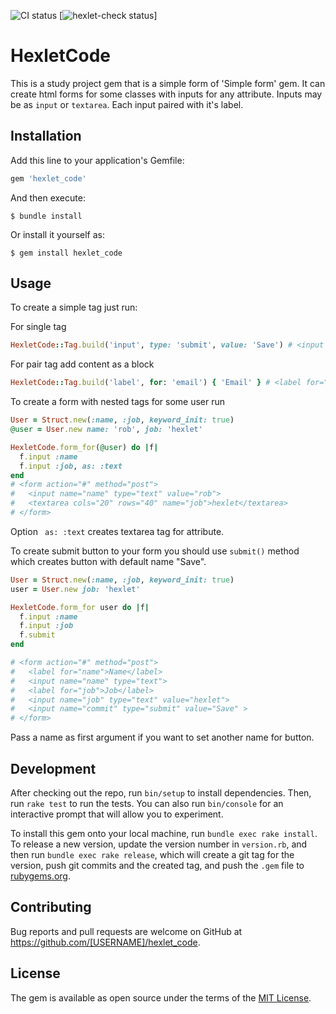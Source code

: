 ![CI status](https://github.com/LichieLich/rails-project-lvl1/actions/workflows/main.yml/badge.svg)
[![hexlet-check status](https://github.com/LichieLich/rails-project-lvl1/actions/workflows/hexlet-check.yml/badge.svg)]
# HexletCode

This is a study project gem that is a simple form of 'Simple form' gem. It can create html forms for some classes with inputs for any attribute. Inputs may be as ```input``` or ```textarea```. Each input paired with it's label.

## Installation

Add this line to your application's Gemfile:

```ruby
gem 'hexlet_code'
```

And then execute:

    $ bundle install

Or install it yourself as:

    $ gem install hexlet_code

## Usage

To create a simple tag just run:

For single tag
```ruby
HexletCode::Tag.build('input', type: 'submit', value: 'Save') # <input type="submit" value="Save">
```
For pair tag add content as a block
```ruby
HexletCode::Tag.build('label', for: 'email') { 'Email' } # <label for="email">Email</label>
```

To create a form with nested tags for some user run
```ruby
User = Struct.new(:name, :job, keyword_init: true)
@user = User.new name: 'rob', job: 'hexlet'

HexletCode.form_for(@user) do |f|
  f.input :name
  f.input :job, as: :text
end
# <form action="#" method="post">
#   <input name="name" type="text" value="rob">
#   <textarea cols="20" rows="40" name="job">hexlet</textarea>
# </form>
```
Option ```
as: :text``` creates textarea tag for attribute.

To create submit button to your form you should use ```submit()``` method which creates button with default name "Save". 
```ruby
User = Struct.new(:name, :job, keyword_init: true)
user = User.new job: 'hexlet'

HexletCode.form_for user do |f|
  f.input :name
  f.input :job
  f.submit
end

# <form action="#" method="post">
#   <label for="name">Name</label>
#   <input name="name" type="text">
#   <label for="job">Job</label>
#   <input name="job" type="text" value="hexlet">
#   <input name="commit" type="submit" value="Save" >
# </form>
```

Pass a name as first argument if you want to set another name for button.

## Development

After checking out the repo, run `bin/setup` to install dependencies. Then, run `rake test` to run the tests. You can also run `bin/console` for an interactive prompt that will allow you to experiment.

To install this gem onto your local machine, run `bundle exec rake install`. To release a new version, update the version number in `version.rb`, and then run `bundle exec rake release`, which will create a git tag for the version, push git commits and the created tag, and push the `.gem` file to [rubygems.org](https://rubygems.org).

## Contributing

Bug reports and pull requests are welcome on GitHub at https://github.com/[USERNAME]/hexlet_code.

## License

The gem is available as open source under the terms of the [MIT License](https://opensource.org/licenses/MIT).
